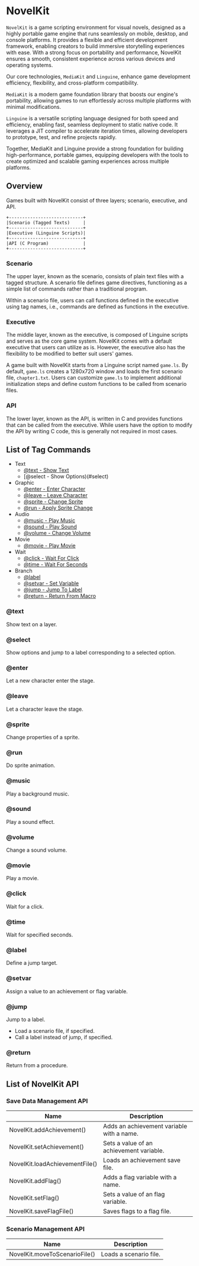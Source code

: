 NovelKit
========

`NovelKit` is a game scripting environment for visual novels, designed
as a highly portable game engine that runs seamlessly on mobile,
desktop, and console platforms. It provides a flexible and efficient
development framework, enabling creators to build immersive
storytelling experiences with ease. With a strong focus on portability
and performance, NovelKit ensures a smooth, consistent experience
across various devices and operating systems.

Our core technologies, `MediaKit` and `Linguine`, enhance game
development efficiency, flexibility, and cross-platform compatibility.

`MediaKit` is a modern game foundation library that boosts our
engine's portability, allowing games to run effortlessly across
multiple platforms with minimal modifications.

`Linguine` is a versatile scripting language designed for both speed
and efficiency, enabling fast, seamless deployment to static native
code. It leverages a JIT compiler to accelerate iteration times,
allowing developers to prototype, test, and refine projects rapidly.

Together, MediaKit and Linguine provide a strong foundation for
building high-performance, portable games, equipping developers with
the tools to create optimized and scalable gaming experiences across
multiple platforms.


## Overview

Games built with NovelKit consist of three layers; scenario,
executive, and API.

```
+----------------------------+
|Scenario (Tagged Texts)     |
+----------------------------+
|Executive (Linguine Scripts)|
+----------------------------+
|API (C Program)             |
+----------------------------+
```

### Scenario

The upper layer, known as the scenario, consists of plain text files
with a tagged structure. A scenario file defines game directives,
functioning as a simple list of commands rather than a traditional
program.

Within a scenario file, users can call functions defined in the
executive using tag names, i.e., commands are defined as functions in
the executive.

### Executive

The middle layer, known as the executive, is composed of Linguine
scripts and serves as the core game system. NovelKit comes with a
default executive that users can utilize as is. However, the executive
also has the flexibility to be modified to better suit users' games.

A game built with NovelKit starts from a Linguine script named
`game.ls`. By default, `game.ls` creates a 1280x720 window and loads
the first scenario file, `chapter1.txt`. Users can customize `game.ls`
to implement additional initialization steps and define custom
functions to be called from scenario files.

### API

The lower layer, known as the API, is written in C and provides
functions that can be called from the executive. While users have the
option to modify the API by writing C code, this is generally not
required in most cases.


## List of Tag Commands

* Text
    * [@text - Show Text](#text)
    * [@select - Show Options)(#select)
* Graphic
    * [@enter - Enter Character](#enter)
    * [@leave - Leave Character](#leave)
    * [@sprite - Change Sprite](#sprite)
    * [@run - Apply Sprite Change](#run)
* Audio
    * [@music - Play Music](#music)
    * [@sound - Play Sound](#sound)
    * [@volume - Change Volume](#volume)
* Movie
    * [@movie - Play Movie](#movie)
* Wait
    * [@click - Wait For Click](#click)
    * [@time - Wait For Seconds](#time)
* Branch
    * [@label](#tag_label)
    * [@setvar - Set Variable](#setvar)
    * [@jump - Jump To Label](#jump)
    * [@return - Return From Macro](#return)

### @text

Show text on a layer.

### @select

Show options and jump to a label corresponding to a selected option.

### @enter

Let a new character enter the stage.

### @leave

Let a character leave the stage.

### @sprite

Change properties of a sprite.

### @run

Do sprite animation.

### @music

Play a background music.

### @sound

Play a sound effect.

### @volume

Change a sound volume.

### @movie

Play a movie.

### @click

Wait for a click.

### @time

Wait for specified seconds.

### @label

Define a jump target.

### @setvar

Assign a value to an achievement or flag variable.

### @jump

Jump to a label.

- Load a scenario file, if specified.
- Call a label instead of jump, if specified.

### @return

Return from a procedure.


## List of NovelKit API

### Save Data Management API

|Name                              |Description                                             |
|----------------------------------|--------------------------------------------------------|
|NovelKit.addAchievement()         |Adds an achievement variable with a name.               |
|NovelKit.setAchievement()         |Sets a value of an achievement variable.                |
|NovelKit.loadAchievementFile()    |Loads an achievement save file.                         |
|NovelKit.addFlag()                |Adds a flag variable with a name.                       |
|NovelKit.setFlag()                |Sets a value of an flag variable.                       |
|NovelKit.saveFlagFile()           |Saves flags to a flag file.                             |

### Scenario Management API

|Name                              |Description                                             |
|----------------------------------|--------------------------------------------------------|
|NovelKit.moveToScenarioFile()     |Loads a scenario file.                                  |
